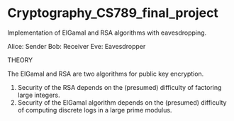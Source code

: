 # Cryptography_CS789_final_project
Implementation of ElGamal and RSA algorithms with eavesdropping.

Alice: Sender
Bob: Receiver
Eve: Eavesdropper


THEORY

The ElGamal and  RSA are two algorithms for public key encryption.
1) Security of the RSA depends on the (presumed) difficulty of factoring large integers.
2) Security of the ElGamal algorithm depends on the (presumed) difficulty of computing discrete logs in a
large prime modulus.
